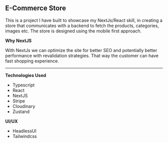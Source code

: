 ## E-Commerce Store

This is a project I have built to showcase my NextJs/React skill, in creating a store that communicates with a backend to fetch the products, categories, images etc. The store is designed using the mobile first approach.

**Why NextJS**

With NextJs we can optimize the site for better SEO and potentially better performance with revalidation strategies. That way the customer can have fast shopping experience.

---

**Technologies Used**

-   Typescript
-   React
-   NextJS
-   Stripe
-   Cloudinary
-   Zustand

**UI/UX**

-   HeadlessUI
-   Tailwindcss
